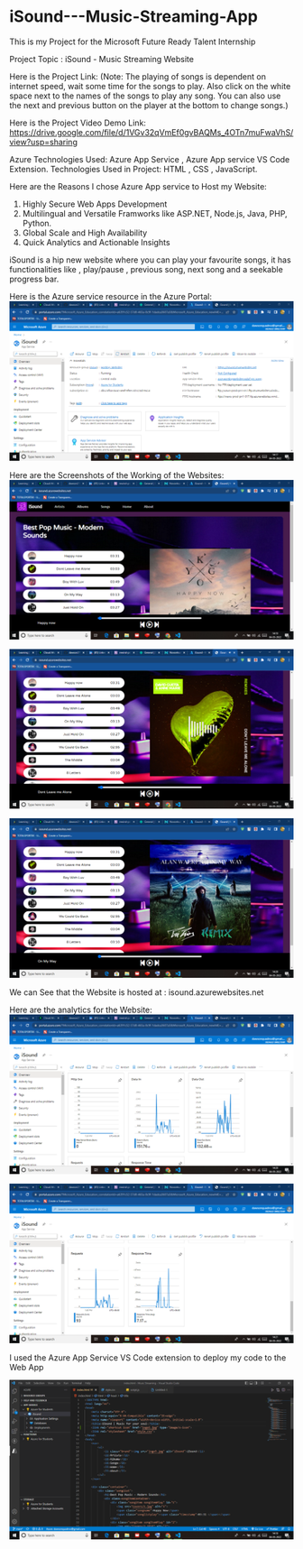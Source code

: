 # iSound---Music-Streaming-App
This is my Project for the Microsoft Future Ready Talent Internship

Project Topic : iSound - Music Streaming Website

Here is the Project Link: 
(Note: The playing of songs is dependent on internet speed, wait some time for the songs to play. Also click on the white space next to the names of the songs to play any song. You can also use the next and previous button on the player at the bottom to change songs.)

Here is the Project Video Demo Link: https://drive.google.com/file/d/1VGv32qVmEf0gvBAQMs_4OTn7muFwaVhS/view?usp=sharing

Azure Technologies Used: Azure App Service , Azure App service VS Code Extension.
Technologies Used in Project: HTML , CSS , JavaScript.

Here are the Reasons I chose Azure App service to Host my Website:
1) Highly Secure Web Apps Development
2) Multilingual and Versatile Framworks like ASP.NET, Node.js, Java, PHP, Python.
3) Global Scale and High Availability
4) Quick Analytics and Actionable Insights

iSound is a hip new website where you can play your favourite songs, it has functionalities like , play/pause , previous song, next song and a seekable progress bar.

Here is the Azure service resource in the Azure Portal:
![](Portal.PNG)

Here are the Screenshots of the Working of the Websites:
![](Site1.PNG)

![](Site2.PNG)

![](Site3.PNG)

We can See that the Website is hosted at : isound.azurewebsites.net

Here are the analytics for the Website:
![](Data1.PNG)

![](Data2.PNG)

I used the Azure App Service VS Code extension to deploy my code to the Web App

![](Vscode.PNG)
